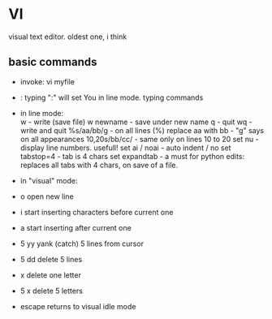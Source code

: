 
# VI 

visual text editor. oldest one, i think
## basic commands

- invoke:  vi myfile
- :     typing ":" will set You in line mode. typing commands 
- in line mode:   
      w - write (save file)
      w newname - save under new name
      q  - quit
      wq  - write and quit
      %s/aa/bb/g   -  on all lines (%) replace aa with bb - "g" says on all appearances
      10,20s/bb/cc/   - same only on lines 10 to 20
      set nu          - display line numbers. usefull!
      set ai / noai    - auto indent / no
      set tabstop=4    - tab is 4 chars
      set expandtab     - a must for python edits: replaces all tabs with 4 chars, on save of a file.

- in "visual" mode:

- o        open new line
- i        start inserting characters before current one
- a        start inserting after current one
- 5 yy     yank (catch) 5 lines from cursor
- 5 dd     delete 5 lines
- x        delete one letter
- 5 x      delete 5 letters
- escape    returns to visual idle mode

